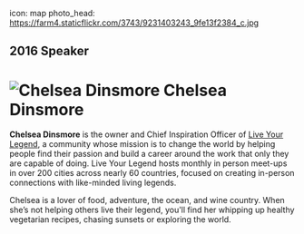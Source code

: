icon: map
photo_head: https://farm4.staticflickr.com/3743/9231403243_9fe13f2384_c.jpg

## 2016 Speaker

# ![Chelsea Dinsmore](http://imgs.wds.fm/chelsea-dinsmore-round.png) Chelsea Dinsmore

<div class="zig-zags_blue"></div>

**Chelsea Dinsmore** is the owner and Chief Inspiration Officer of [Live Your Legend](http://liveyourlegend.net/), a community whose mission is to change the world by helping people find their passion and build a career around the work that only they are capable of doing. Live Your Legend hosts monthly in person meet-ups in over 200 cities across nearly 60 countries, focused on creating in-person connections with like-minded living legends. 

Chelsea is a lover of food, adventure, the ocean, and wine country. When she’s not helping others live their legend, you'll find her whipping up healthy vegetarian recipes, chasing sunsets or exploring the world.
